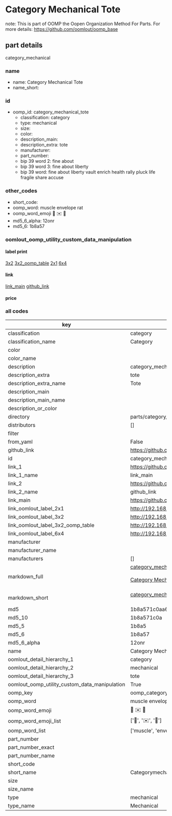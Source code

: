 # Category Mechanical Tote  

note: This is part of OOMP the Oopen Organization Method For Parts. For more details: https://github.com/oomlout/oomp_base

##  part details



category_mechanical

### name
* name: Category Mechanical Tote
* name_short: 
### id
* oomp_id: category_mechanical_tote
  * classification: category
  * type: mechanical
  * size: 
  * color: 
  * description_main: 
  * description_extra: tote
  * manufacturer: 
  * part_number: 
  * bip 39 word 2: fine about
  * bip 39 word 3: fine about liberty
  * bip 39 word: fine about liberty vault enrich health rally pluck life fragile share accuse

### other_codes
* short_code: 
* oomp_word: muscle envelope rat
* oomp_word_emoji :muscle: :envelope: :rat:
* md5_6_alpha: 12onr
* md5_6: 1b8a57






### oomlout_oomp_utility_custom_data_manipulation
#### label print
[3x2](http://192.168.1.245:1112/?label=oomp%2012onr)
[3x2_oomp_table](http://192.168.1.107:1112/?label=oomp%2012onr)
[2x1](http://192.168.1.242:1112/?label=oomp%2012onr)
[6x4](http://192.168.1.55:1112/?label=oomp%2012onr)    

#### link

[link_main](https://github.com/oomlout/oomlout_oomp_current_version_messy/tree/main/parts/category_mechanical_tote) [github_link](https://github.com/oomlout/oomlout_oomp_part_src/tree/main/parts/category_mechanical_tote)                             

#### price







### all codes 
| key | value |  
| --- | --- |  
| classification | category |  
| classification_name | Category |  
| color |  |  
| color_name |  |  
| description | category_mechanical |  
| description_extra | tote |  
| description_extra_name | Tote |  
| description_main |  |  
| description_main_name |  |  
| description_or_color |   |  
| directory | parts/category_mechanical_tote |  
| distributors | [] |  
| filter |  |  
| from_yaml | False |  
| github_link | https://github.com/oomlout/oomlout_oomp_part_src/tree/main/parts/category_mechanical_tote |  
| id | category_mechanical_tote |  
| link_1 | https://github.com/oomlout/oomlout_oomp_current_version_messy/tree/main/parts/category_mechanical_tote |  
| link_1_name | link_main |  
| link_2 | https://github.com/oomlout/oomlout_oomp_part_src/tree/main/parts/category_mechanical_tote |  
| link_2_name | github_link |  
| link_main | https://github.com/oomlout/oomlout_oomp_current_version_messy/tree/main/parts/category_mechanical_tote |  
| link_oomlout_label_2x1 | http://192.168.1.242:1112/?label=oomp%2012onr |  
| link_oomlout_label_3x2 | http://192.168.1.245:1112/?label=oomp%2012onr |  
| link_oomlout_label_3x2_oomp_table | http://192.168.1.107:1112/?label=oomp%2012onr |  
| link_oomlout_label_6x4 | http://192.168.1.55:1112/?label=oomp%2012onr |  
| manufacturer |  |  
| manufacturer_name |  |  
| manufacturers | [] |  
| markdown_full | [category_mechanical_tote](https://github.com/oomlout/oomlout_oomp_current_version_messy/tree/main/parts/category_mechanical_tote)<br>[](https://github.com/oomlout/oomlout_oomp_current_version_messy/tree/main/parts/category_mechanical_tote)<br>[Category Mechanical Tote](https://github.com/oomlout/oomlout_oomp_current_version_messy/tree/main/parts/category_mechanical_tote)<br><br> |  
| markdown_short | [category_mechanical_tote](https://github.com/oomlout/oomlout_oomp_current_version_messy/tree/main/parts/category_mechanical_tote)<br><br> |  
| md5 | 1b8a571c0aa6b629a8a58f1d01c01ab6 |  
| md5_10 | 1b8a571c0a |  
| md5_5 | 1b8a5 |  
| md5_6 | 1b8a57 |  
| md5_6_alpha | 12onr |  
| name | Category Mechanical Tote |  
| oomlout_detail_hierarchy_1 | category |  
| oomlout_detail_hierarchy_2 | mechanical |  
| oomlout_detail_hierarchy_3 | tote |  
| oomlout_oomp_utility_custom_data_manipulation | True |  
| oomp_key | oomp_category_mechanical_tote |  
| oomp_word | muscle envelope rat |  
| oomp_word_emoji | :muscle: :envelope: :rat: |  
| oomp_word_emoji_list | [':muscle:', ':envelope:', ':rat:'] |  
| oomp_word_list | ['muscle', 'envelope', 'rat'] |  
| part_number |  |  
| part_number_exact |  |  
| part_number_name |  |  
| short_code |  |  
| short_name | Categorymechanical |  
| size |  |  
| size_name |  |  
| type | mechanical |  
| type_name | Mechanical |  

